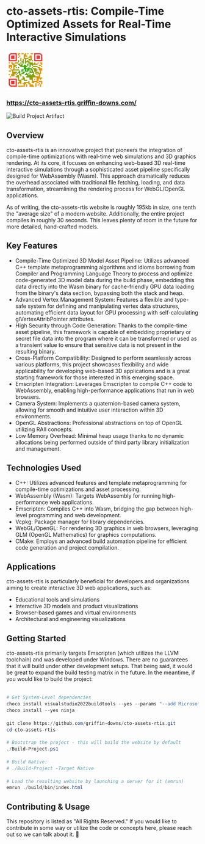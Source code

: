 # cto-assets-rtis: Compile-Time Optimized Assets for Real-Time Interactive Simulations

<img src="https://raw.githubusercontent.com/griffin-downs/cto-assets-rtis/main/assets/qr-code.svg" width=100>

### https://cto-assets-rtis.griffin-downs.com/

![Build Project Artifact](https://github.com/griffin-downs/cto-assets-rtis/actions/workflows/build-project-artifact.yml/badge.svg)

## Overview

cto-assets-rtis is an innovative project that pioneers the integration of compile-time optimizations with real-time web simulations and 3D graphics rendering. At its core, it focuses on enhancing web-based 3D real-time interactive simulations through a sophisticated asset pipeline specifically designed for WebAssembly (Wasm). This approach dramatically reduces the overhead associated with traditional file fetching, loading, and data transformation, streamlining the rendering process for WebGL/OpenGL applications.

As of writing, the cto-assets-rtis website is roughly 195kb in size, one tenth the "average size" of a modern website. Additionally, the entire project compiles in roughly 30 seconds. This leaves plenty of room in the future for more detailed, hand-crafted models.

## Key Features

- Compile-Time Optimized 3D Model Asset Pipeline: Utilizes advanced C++ template metaprogramming algorithms and idioms borrowing from Compiler and Programming Language Theory to process and optimize code-generated 3D model data during the build phase, embedding this data directly into the Wasm binary for cache-friendly GPU data loading from the binary's data section, bypassing both the stack and heap.
- Advanced Vertex Management System: Features a flexible and type-safe system for defining and manipulating vertex data structures, automating efficient data layout for GPU processing with self-calculating glVertexAttribPointer attributes.
- High Security through Code Generation: Thanks to the compile-time asset pipeline, this framework is capable of embedding proprietary or secret file data into the program where it can be transformed or used as a transient value to ensure that sensitive data is not present in the resulting binary.
- Cross-Platform Compatibility: Designed to perform seamlessly across various platforms, this project showcases flexibility and wide applicability for developing web-based 3D applications and is a great starting framework for those interested in this emerging space.
- Emscripten Integration: Leverages Emscripten to compile C++ code to WebAssembly, enabling high-performance applications that run in web browsers.
- Camera System: Implements a quaternion-based camera system, allowing for smooth and intuitive user interaction within 3D environments.
- OpenGL Abstractions: Professional abstractions on top of OpenGL utilizing RAII concepts.
- Low Memory Overhead: Minimal heap usage thanks to no dynamic allocations being performed outside of third party library initialization and management.

## Technologies Used

- C++: Utilizes advanced features and template metaprogramming for compile-time optimizations and asset processing.
- WebAssembly (Wasm): Targets WebAssembly for running high-performance web applications.
- Emscripten: Compiles C++ into Wasm, bridging the gap between high-level programming and web development.
- Vcpkg: Package manager for library dependencies.
- WebGL/OpenGL: For rendering 3D graphics in web browsers, leveraging GLM (OpenGL Mathematics) for graphics computations.
- CMake: Employs an advanced build automation pipeline for efficient code generation and project compilation.

## Applications

cto-assets-rtis is particularly beneficial for developers and organizations aiming to create interactive 3D web applications, such as:

- Educational tools and simulations
- Interactive 3D models and product visualizations
- Browser-based games and virtual environments
- Architectural and engineering visualizations

## Getting Started

cto-assets-rtis primarily targets Emscripten (which utilizes the LLVM toolchain) and was developed under Windows. There are no guarantees that it will build under other development setups. That being said, it would be great to expand the build testing matrix in the future. In the meantime, if you would like to build the project:

```powershell

# Get System-Level dependencies
choco install visualstudio2022buildtools --yes --params "--add Microsoft.VisualStudio.Component.VC.Llvm.Clang --add Microsoft.VisualStudio.Component.VC.Llvm.ClangToolset --add Microsoft.VisualStudio.ComponentGroup.NativeDesktop.Llvm.Clang --add Microsoft.VisualStudio.Component.VC.CMake.Project"
choco install --yes ninja

git clone https://github.com/griffin-downs/cto-assets-rtis.git
cd cto-assets-rtis

# Bootstrap the project - this will build the website by default
./Build-Project.ps1

# Build Native:
# ./Build-Project -Target Native

# Load the resulting website by launching a server for it (emrun)
emrun ./build/bin/index.html
```
## Contributing & Usage

This repository is listed as "All Rights Reserved." If you would like to contribute in some way or utilize the code or concepts here, please reach out so we can talk about it. 🙂
